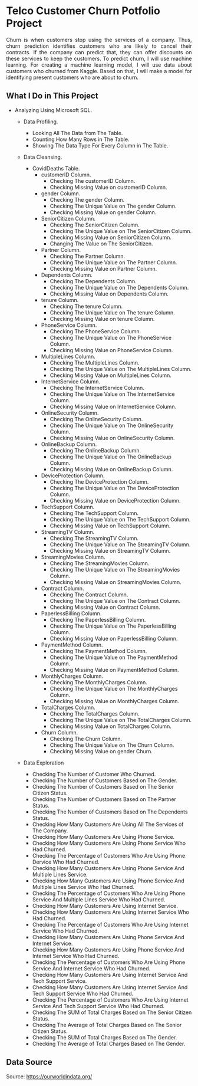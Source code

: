 # Telco Customer Churn Potfolio Project

<p align="justify">Churn is when customers stop using the services of a company. Thus, churn prediction identifies customers who are likely to cancel their contracts. If the company can predict that, they can offer discounts on these services to keep the customers. To predict churn, I will use machine learning. For creating a machine learning model, I will use data about customers who churned from Kaggle. Based on that, I will make a model for identifying present customers who are about to churn.</p>

## What I Do in This Project

- Analyzing Using Microsoft SQL.
	- Data Profiling.
		- Looking All The Data from The Table.
		- Counting How Many Rows in The Table.
		- Showing The Data Type For Every Column in The Table.
	- Data Cleansing.
		- CovidDeaths Table.
			- customerID Column.
				- Checking The customerID Column.
				- Checking Missing Value on customerID Column.
			- gender Column.
				- Checking The gender Column.
				- Checking The Unique Value on The gender Column.
				- Checking Missing Value on gender Column.
			- SeniorCitizen Column.
				- Checking The SeniorCitizen Column.
				- Checking The Unique Value on The SeniorCitizen Column.
				- Checking Missing Value on SeniorCitizen Column.
				- Changing The Value on The SeniorCitizen.
			- Partner Column.
				- Checking The Partner Column.
				- Checking The Unique Value on The Partner Column.
				- Checking Missing Value on Partner Column.
			- Dependents Column.
				- Checking The Dependents Column.
				- Checking The Unique Value on The Dependents Column.
				- Checking Missing Value on Dependents Column.
			- tenure Column.
				- Checking The tenure Column.
				- Checking The Unique Value on The tenure Column.
				- Checking Missing Value on tenure Column.
			- PhoneService Column.
				- Checking The PhoneService Column.
				- Checking The Unique Value on The PhoneService Column.
				- Checking Missing Value on PhoneService Column.
			- MultipleLines Column.
				- Checking The MultipleLines Column.
				- Checking The Unique Value on The MultipleLines Column.
				- Checking Missing Value on MultipleLines Column.
			- InternetService Column.
				- Checking The InternetService Column.
				- Checking The Unique Value on The InternetService Column.
				- Checking Missing Value on InternetService Column.
			- OnlineSecurity Column.
				- Checking The OnlineSecurity Column.
				- Checking The Unique Value on The OnlineSecurity Column.
				- Checking Missing Value on OnlineSecurity Column.
			- OnlineBackup Column.
				- Checking The OnlineBackup Column.
				- Checking The Unique Value on The OnlineBackup Column.
				- Checking Missing Value on OnlineBackup Column.
			- DeviceProtection Column.
				- Checking The DeviceProtection Column.
				- Checking The Unique Value on The DeviceProtection Column.
				- Checking Missing Value on DeviceProtection Column.
			- TechSupport Column.
				- Checking The TechSupport Column.
				- Checking The Unique Value on The TechSupport Column.
				- Checking Missing Value on TechSupport Column.
			- StreamingTV Column.
				- Checking The StreamingTV Column.
				- Checking The Unique Value on The StreamingTV Column.
				- Checking Missing Value on StreamingTV Column.
			- StreamingMovies Column.
				- Checking The StreamingMovies Column.
				- Checking The Unique Value on The StreamingMovies Column.
				- Checking Missing Value on StreamingMovies Column.
			- Contract Column.
				- Checking The Contract Column.
				- Checking The Unique Value on The Contract Column.
				- Checking Missing Value on Contract Column.
			- PaperlessBilling Column.
				- Checking The PaperlessBilling Column.
				- Checking The Unique Value on The PaperlessBilling Column.
				- Checking Missing Value on PaperlessBilling Column.
			- PaymentMethod Column.
				- Checking The PaymentMethod Column.
				- Checking The Unique Value on The PaymentMethod Column.
				- Checking Missing Value on PaymentMethod Column.
			- MonthlyCharges Column.
				- Checking The MonthlyCharges Column.
				- Checking The Unique Value on The MonthlyCharges Column.
				- Checking Missing Value on MonthlyCharges Column.
			- TotalCharges Column.
				- Checking The TotalCharges Column.
				- Checking The Unique Value on The TotalCharges Column.
				- Checking Missing Value on TotalCharges Column.
			- Churn Column.
				- Checking The Churn Column.
				- Checking The Unique Value on The Churn Column.
				- Checking Missing Value on gender Churn.

			
	- Data Exploration
		- Checking The Number of Customer Who Churned.
		- Checking The Number of Customers Based on The Gender.
		- Checking The Number of Customers Based on The Senior Citizen Status.
		- Checking The Number of Customers Based on The Partner Status.
		- Checking The Number of Customers Based on The Dependents Status.
		- Checking How Many Customers Are Using All The Services of The Company.
		- Checking How Many Customers Are Using Phone Service.
		- Checking How Many Customers Are Using Phone Service Who Had Churned.
		- Checking The Percentage of Customers Who Are Using Phone Dervice Who Had Churned.
		- Checking How Many Customers Are Using Phone Service And Multiple Lines Service.
		- Checking How Many Customers Are Using Phone Service And Multiple Lines Service Who Had Churned.
		- Checking The Percentage of Customers Who Are Using Phone Service And Multiple Lines Service Who Had Churned.
		- Checking How Many Customers Are Using Internet Service.
		- Checking How Many Customers Are Using Internet Service Who Had Churned.
		- Checking The Percentage of Customers Who Are Using Internet Service Who Had Churned.
		- Checking How Many Customers Are Using Phone Service And Internet Service.
		- Checking How Many Customers Are Using Phone Service And Internet Service Who Had Churned.
		- Checking The Percentage of Customers Who Are Using Phone Service And Internet Service Who Had Churned.
		- Checking How Many Customers Are Using Internet Service And Tech Support Service.
		- Checking How Many Customers Are Using Internet Service And Tech Support Service Who Had Churned.
		- Checking The Percentage of Customers Who Are Using Internet Service And Tech Support Service Who Had Churned.
		- Checking The SUM of Total Charges Based on The Senior Citizen Status.
		- Checking The Average of Total Charges Based on The Senior Citizen Status.
		- Checking The SUM of Total Charges Based on The Gender.
		- Checking The Average of Total Charges Based on The Gender.
		
## Data Source
Source: https://ourworldindata.org/
